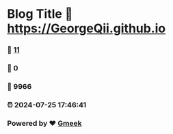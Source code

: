 # Blog Title :link: https://GeorgeQii.github.io 
### :page_facing_up: [11](https://GeorgeQii.github.io/tag.html) 
### :speech_balloon: 0 
### :hibiscus: 9966 
### :alarm_clock: 2024-07-25 17:46:41 
### Powered by :heart: [Gmeek](https://github.com/Meekdai/Gmeek)
